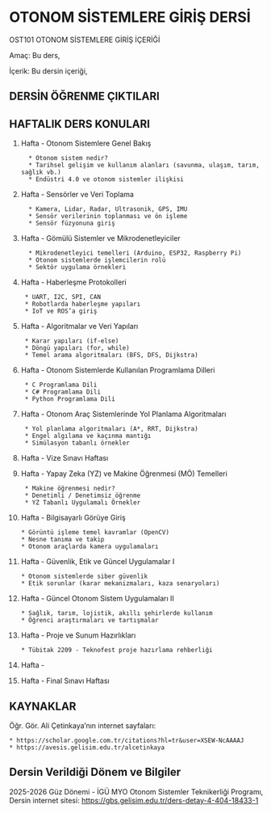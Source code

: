 # OTONOM SİSTEMLERE GİRİŞ DERSİ

OST101 OTONOM SİSTEMLERE GİRİŞ İÇERİĞİ

Amaç: Bu ders,

İçerik: Bu dersin içeriği, 

## DERSİN ÖĞRENME ÇIKTILARI

## HAFTALIK DERS KONULARI

1. Hafta - Otonom Sistemlere Genel Bakış

         * Otonom sistem nedir?
         * Tarihsel gelişim ve kullanım alanları (savunma, ulaşım, tarım, sağlık vb.)
         * Endüstri 4.0 ve otonom sistemler ilişkisi
   
2. Hafta - Sensörler ve Veri Toplama

         * Kamera, Lidar, Radar, Ultrasonik, GPS, IMU
         * Sensör verilerinin toplanması ve ön işleme
         * Sensör füzyonuna giriş

3. Hafta - Gömülü Sistemler ve Mikrodenetleyiciler

         * Mikrodenetleyici temelleri (Arduino, ESP32, Raspberry Pi)
         * Otonom sistemlerde işlemcilerin rolü
         * Sektör uygulama örnekleri

4. Hafta - Haberleşme Protokolleri

        * UART, I2C, SPI, CAN
        * Robotlarda haberleşme yapıları
        * IoT ve ROS’a giriş

5. Hafta - Algoritmalar ve Veri Yapıları

        * Karar yapıları (if-else)
        * Döngü yapıları (for, while)
        * Temel arama algoritmaları (BFS, DFS, Dijkstra)

6. Hafta - Otonom Sistemlerde Kullanılan Programlama Dilleri

        * C Programlama Dili
        * C# Programlama Dili
        * Python Programlama Dili

7. Hafta - Otonom Araç Sistemlerinde Yol Planlama Algoritmaları

        * Yol planlama algoritmaları (A*, RRT, Dijkstra)
        * Engel algılama ve kaçınma mantığı
        * Simülasyon tabanlı örnekler

8. Hafta - Vize Sınavı Haftası

9. Hafta - Yapay Zeka (YZ) ve Makine Öğrenmesi (MÖ) Temelleri

        * Makine öğrenmesi nedir?
        * Denetimli / Denetimsiz öğrenme
        * YZ Tabanlı Uygulamalı Örnekler 

10. Hafta - Bilgisayarlı Görüye Giriş

        * Görüntü işleme temel kavramlar (OpenCV)
        * Nesne tanıma ve takip
        * Otonom araçlarda kamera uygulamaları

11. Hafta - Güvenlik, Etik ve Güncel Uygulamalar I

        * Otonom sistemlerde siber güvenlik
        * Etik sorunlar (karar mekanizmaları, kaza senaryoları)

12. Hafta - Güncel Otonom Sistem Uygulamaları II

        * Sağlık, tarım, lojistik, akıllı şehirlerde kullanım
        * Öğrenci araştırmaları ve tartışmalar

13. Hafta - Proje ve Sunum Hazırlıkları

        * Tübitak 2209 - Teknofest proje hazırlama rehberliği

14. Hafta -

15. Hafta - Final Sınavı Haftası

## KAYNAKLAR

Öğr. Gör. Ali Çetinkaya’nın internet sayfaları:    
   
    * https://scholar.google.com.tr/citations?hl=tr&user=XSEW-NcAAAAJ      
    * https://avesis.gelisim.edu.tr/alcetinkaya       

## Dersin Verildiği Dönem ve Bilgiler    

2025-2026 Güz Dönemi - İGÜ MYO Otonom Sistemler Teknikerliği Programı, Dersin internet sitesi: https://gbs.gelisim.edu.tr/ders-detay-4-404-18433-1
